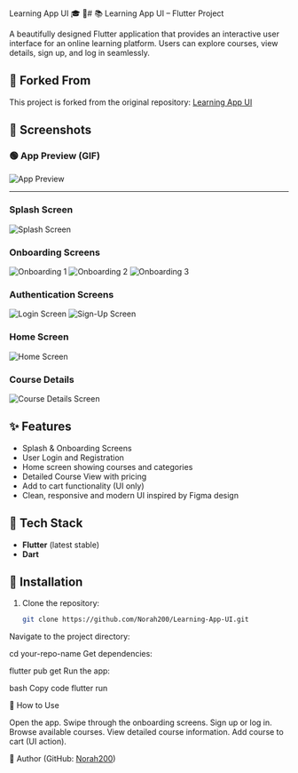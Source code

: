 Learning App UI 🎓 📱# 📚 Learning App UI – Flutter Project

A beautifully designed Flutter application that provides an interactive user interface for an online learning platform. Users can explore courses, view details, sign up, and log in seamlessly.

## 🔄 Forked From
This project is forked from the original repository: [Learning App UI](https://github.com/Flutter-13Aprill/Learning-App-UI.git)


## 📸 Screenshots

### 🟢 App Preview (GIF)
![App Preview](screenshot/project.gif)

---

### Splash Screen
![Splash Screen](screenshot/splash1.jpg)

### Onboarding Screens
![Onboarding 1](screenshot/onpording11.jpg)
![Onboarding 2](screenshot/onboarding2.jpg)
![Onboarding 3](screenshot/onboarding33.jpg)

### Authentication Screens
![Login Screen](screenshot/login1.jpg)
![Sign-Up Screen](screenshot/signup1.jpg)

###  Home Screen
![Home Screen](screenshot/home1.jpg)

### Course Details
![Course Details Screen](screenshot/details.jpg)

## ✨ Features

-  Splash & Onboarding Screens
-  User Login and Registration
-  Home screen showing courses and categories
-  Detailed Course View with pricing
-  Add to cart functionality (UI only)
-  Clean, responsive and modern UI inspired by Figma design

## 🧰 Tech Stack

- **Flutter** (latest stable)
- **Dart**

## 🚀 Installation
1. Clone the repository:
   ```bash
   git clone https://github.com/Norah200/Learning-App-UI.git
   
Navigate to the project directory:



cd your-repo-name
Get dependencies:


flutter pub get
Run the app:

bash
Copy code
flutter run

🧪 How to Use

Open the app.
Swipe through the onboarding screens.
Sign up or log in.
Browse available courses.
View detailed course information.
Add course to cart (UI action).

👤 Author
 (GitHub: [Norah200](https://github.com/Norah200))

